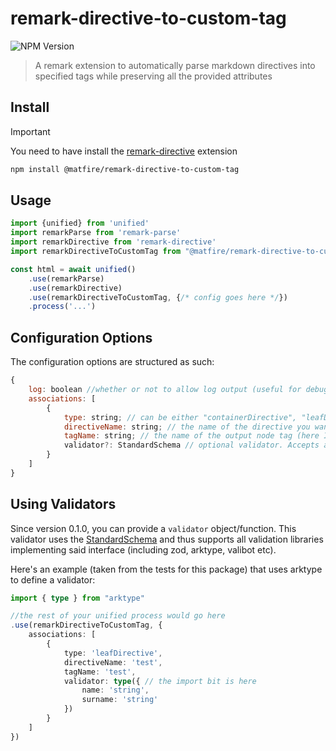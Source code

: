 # remark-directive-to-custom-tag

![NPM Version](https://img.shields.io/npm/v/%40matfire%2Fremark-directive-to-custom-tag?style=for-the-badge)

> A remark extension to automatically parse markdown directives into specified tags while preserving all the provided attributes

## Install

> [!IMPORTANT]
> You need to have install the [remark-directive](https://github.com/remarkjs/remark-directive/tree/main) extension

```bash
npm install @matfire/remark-directive-to-custom-tag
```

## Usage

```js
import {unified} from 'unified'
import remarkParse from 'remark-parse'
import remarkDirective from 'remark-directive'
import remarkDirectiveToCustomTag from "@matfire/remark-directive-to-custom-tag"

const html = await unified()
    .use(remarkParse)
    .use(remarkDirective)
    .use(remarkDirectiveToCustomTag, {/* config goes here */})
    .process('...')
```

## Configuration Options

The configuration options are structured as such:

```js
{
    log: boolean //whether or not to allow log output (useful for debugging): defaults to false,
    associations: [
        {
            type: string; // can be either "containerDirective", "leafDirective" or "textDirective"; check the remark-directive documentation to learn more
            directiveName: string; // the name of the directive you want to select. To target a directive written like ::youtube, you would write here 'youtube'
            tagName: string; // the name of the output node tag (here I personally use webcomponents, but you do you),
            validator?: StandardSchema // optional validator. Accepts any library implementing the StandardSchema specification (includind zod, arktype and more) 
        }
    ]
}
```

## Using Validators

Since version 0.1.0, you can provide a `validator` object/function. This validator uses the [StandardSchema](https://standardschema.dev/) and thus supports all validation libraries implementing said interface (including zod, arktype, valibot etc).

Here's an example (taken from the tests for this package) that uses arktype to define a validator:

```ts
import { type } from "arktype"

//the rest of your unified process would go here
.use(remarkDirectiveToCustomTag, {
    associations: [
        {
            type: 'leafDirective',
            directiveName: 'test',
            tagName: 'test',
            validator: type({ // the import bit is here
                name: 'string',
                surname: 'string'
            })
        }
    ]
})

```
